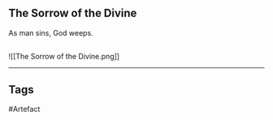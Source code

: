## The Sorrow of the Divine
As man sins,
God weeps.
## 
![[The Sorrow of the Divine.png]]

---
## Tags
#Artefact